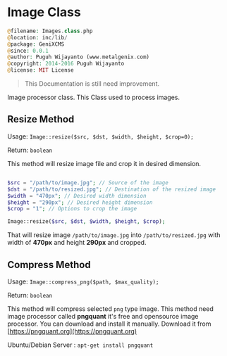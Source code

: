 # Image Class

```php
@filename: Images.class.php
@location: inc/lib/
@package: GeniXCMS
@since: 0.0.1
@author: Puguh Wijayanto (www.metalgenix.com)
@copyright: 2014-2016 Puguh Wijayanto
@license: MIT License
```

> This Documentation is still need improvement.

Image processor class. This Class used to process images.

## Resize Method

Usage: `Image::resize($src, $dst, $width, $height, $crop=0);`

Return: `boolean`

This method will resize image file and crop it in desired dimension. 

```php

$src = "/path/to/image.jpg"; // Source of the image
$dst = "/path/to/resized.jpg"; // Destination of the resized image
$width = "470px"; // Desired width dimension
$height = "290px"; // Desired height dimension
$crop = "1"; // Options to crop the image

Image::resize($src, $dst, $width, $height, $crop);
```

That will resize image `/path/to/image.jpg` into `/path/to/resized.jpg` with width of **470px** and height **290px** and cropped.


## Compress Method

Usage: `Image::compress_png($path, $max_quality);`

Return: `boolean`

This method will compress selected `png` type image. This method need image processor called **pngquant** it's free and opensource image processor. You can download and install it manually. Download it from [https://pngquant.org](https://pngquant.org)

Ubuntu/Debian Server : `apt-get install pngquant`